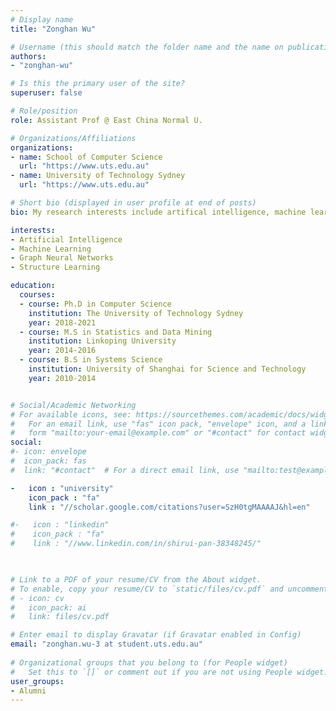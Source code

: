 ```yaml
---
# Display name
title: "Zonghan Wu"

# Username (this should match the folder name and the name on publications)
authors:
- "zonghan-wu"

# Is this the primary user of the site?
superuser: false

# Role/position
role: Assistant Prof @ East China Normal U. 

# Organizations/Affiliations
organizations:
- name: School of Computer Science
  url: "https://www.uts.edu.au"
- name: University of Technology Sydney
  url: "https://www.uts.edu.au"

# Short bio (displayed in user profile at end of posts)
bio: My research interests include artifical intelligence, machine learning, graph neural networks, and structure learning.

interests:
- Artificial Intelligence
- Machine Learning
- Graph Neural Networks
- Structure Learning

education:
  courses:
  - course: Ph.D in Computer Science
    institution: The University of Technology Sydney
    year: 2018-2021
  - course: M.S in Statistics and Data Mining
    institution: Linkoping University
    year: 2014-2016
  - course: B.S in Systems Science
    institution: University of Shanghai for Science and Technology
    year: 2010-2014


# Social/Academic Networking
# For available icons, see: https://sourcethemes.com/academic/docs/widgets/#icons
#   For an email link, use "fas" icon pack, "envelope" icon, and a link in the
#   form "mailto:your-email@example.com" or "#contact" for contact widget.
social:
#- icon: envelope
#  icon_pack: fas
#  link: "#contact"  # For a direct email link, use "mailto:test@example.org".

-   icon : "university"
    icon_pack : "fa"
    link : "//scholar.google.com/citations?user=SzH0tgMAAAAJ&hl=en"

#-   icon : "linkedin"
#    icon_pack : "fa"
#    link : "//www.linkedin.com/in/shirui-pan-38348245/"
    


# Link to a PDF of your resume/CV from the About widget.
# To enable, copy your resume/CV to `static/files/cv.pdf` and uncomment the lines below.  
# - icon: cv
#   icon_pack: ai
#   link: files/cv.pdf

# Enter email to display Gravatar (if Gravatar enabled in Config)
email: "zonghan.wu-3 at student.uts.edu.au"
  
# Organizational groups that you belong to (for People widget)
#   Set this to `[]` or comment out if you are not using People widget.  
user_groups:
- Alumni
---
```

